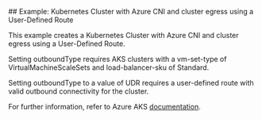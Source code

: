 ## Example: Kubernetes Cluster with Azure CNI and cluster egress using a User-Defined Route

This example creates a Kubernetes Cluster with Azure CNI and cluster egress using a User-Defined Route.

Setting outboundType requires AKS clusters with a vm-set-type of VirtualMachineScaleSets and load-balancer-sku of Standard.

Setting outboundType to a value of UDR requires a user-defined route with valid outbound connectivity for the cluster.

For further information, refer to Azure AKS [documentation](https://docs.microsoft.com/en-us/azure/aks/egress-outboundtype).
